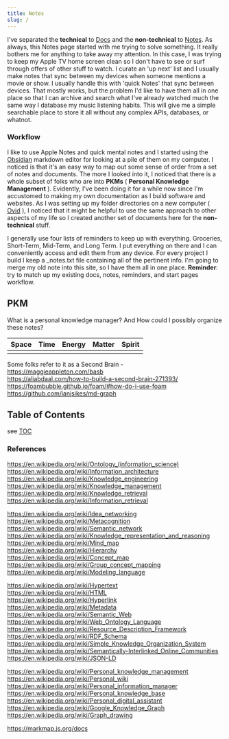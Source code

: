 ```yaml
---
title: Notes
slug: /
---
```


I've separated the **technical** to [Docs](/docs/) and the **non-technical** to [Notes](index.md). As always, this Notes page started with me trying to solve something. It really bothers me for anything to take away my attention. In this case, I was trying to keep my Apple TV home screen clean so I don't have to see or surf through offers of other stuff to watch.  I curate an 'up next' list and I usually make notes that sync between my devices when someone mentions a movie or show. I usually handle this with 'quick Notes' that sync between devices. That mostly works, but the problem I'd like to have them all in one place so that I can archive and search what I've already watched much the same way I database my music listening habits. This will give me a simple searchable place to store it all without any complex APIs, databases, or whatnot. 

  



### Workflow

I like to use Apple Notes and quick mental notes and I started using the [Obsidian](https://obsidian.md) markdown editor for looking at a pile of them on my computer. I noticed is that it's an easy way to map out some sense of order from a set of notes and documents.  The more I looked into it, I noticed that there is a whole subset of folks who are into **PKMs** ( **Personal Knowledge Management** ).  Evidently, I've been doing it for a while now since I'm accustomed to making my own documentation as I build software and websites.  As I was setting up my folder directories on a new computer ( [Ovid](/docs/computers/ovid) ), I noticed that it might be helpful to use the same approach to other aspects of my life so I created another set of documents here for the **non-technical** stuff.

I generally use four lists of reminders to keep up with everything. Groceries, Short-Term, Mid-Term, and Long Term. I put everything on there and I can conveniently access and edit them from any device. For every project I build I keep a _notes.txt file containing all of the pertinent info.  I'm going to merge my old note into this site, so I have them all in one place. **Reminder**: try to match up my existing docs, notes, reminders, and start pages workflow.



## PKM
What is a personal knowledge manager? And How could I possibly organize these notes?

Space | Time | Energy | Matter | Spirit |
|-|-|-|-|-|
|  |  |  | 

Some folks refer to it as a Second Brain -   
https://maggieappleton.com/basb  
https://aliabdaal.com/how-to-build-a-second-brain-271393/  
https://foambubble.github.io/foam/#how-do-i-use-foam  
https://github.com/ianjsikes/md-graph  



## Table of Contents
see [TOC](TOC.md)



### References

https://en.wikipedia.org/wiki/Ontology_(information_science)  
https://en.wikipedia.org/wiki/Information_architecture  
https://en.wikipedia.org/wiki/Knowledge_engineering  
https://en.wikipedia.org/wiki/Knowledge_management  
https://en.wikipedia.org/wiki/Knowledge_retrieval  
https://en.wikipedia.org/wiki/Information_retrieval  
   
https://en.wikipedia.org/wiki/Idea_networking  
https://en.wikipedia.org/wiki/Metacognition  
https://en.wikipedia.org/wiki/Semantic_network  
https://en.wikipedia.org/wiki/Knowledge_representation_and_reasoning  
https://en.wikipedia.org/wiki/Mind_map  
https://en.wikipedia.org/wiki/Hierarchy  
https://en.wikipedia.org/wiki/Concept_map  
https://en.wikipedia.org/wiki/Group_concept_mapping  
https://en.wikipedia.org/wiki/Modeling_language  
  
https://en.wikipedia.org/wiki/Hypertext  
https://en.wikipedia.org/wiki/HTML  
https://en.wikipedia.org/wiki/Hyperlink  
https://en.wikipedia.org/wiki/Metadata  
https://en.wikipedia.org/wiki/Semantic_Web  
https://en.wikipedia.org/wiki/Web_Ontology_Language  
https://en.wikipedia.org/wiki/Resource_Description_Framework  
https://en.wikipedia.org/wiki/RDF_Schema  
https://en.wikipedia.org/wiki/Simple_Knowledge_Organization_System  
https://en.wikipedia.org/wiki/Semantically-Interlinked_Online_Communities  
https://en.wikipedia.org/wiki/JSON-LD  
  
https://en.wikipedia.org/wiki/Personal_knowledge_management  
https://en.wikipedia.org/wiki/Personal_wiki  
https://en.wikipedia.org/wiki/Personal_information_manager  
https://en.wikipedia.org/wiki/Personal_knowledge_base  
https://en.wikipedia.org/wiki/Personal_digital_assistant  
https://en.wikipedia.org/wiki/Google_Knowledge_Graph  
https://en.wikipedia.org/wiki/Graph_drawing  
  
https://markmap.js.org/docs  
